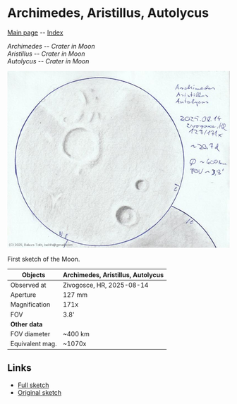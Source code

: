 # Archimedes, Aristillus, Autolycus

[Main page](../index.md) -- [Index](../pages/obj_index.md)

_Archimedes_ -- _Crater in Moon_  
_Aristillus_ -- _Crater in Moon_  
_Autolycus_ -- _Crater in Moon_  

![Archimedes, Aristillus, Autolycus](../img/archimedes-aristillus-autolycus-20250905.jpg)

First sketch of the Moon.

Objects | Archimedes, Aristillus, Autolycus
-|-
Observed at | Zivogosce, HR, 2025-08-14
Aperture | 127 mm
Magnification | 171x
FOV | 3.8'
**Other data** |  
FOV diameter | ~400 km
Equivalent mag. | ~1070x


## Links

- [Full sketch](../img/archimedes-aristillus-autolycus-aristarchus-herodotus-20250905.jpg)
- [Original sketch](../scan/20250905011040_001.jpg)
